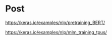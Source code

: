 # Post

https://keras.io/examples/nlp/pretraining_BERT/

https://keras.io/examples/nlp/mlm_training_tpus/


